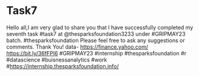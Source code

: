 # Task7
Hello all,I am very glad to share you that I have successfully completed my seventh  task #task7 at  @thesparksfoundation3233  under #GRIPMAY23 batch.
#thesparksfoundation 
Please feel free to ask any suggestions or comments.
Thank You!
data- https://finance.yahoo.com/
      https://bit.ly/36fFPI6
#GRIPMAY23
#internship #thesparksfoundation #r #datascience #buisnessanalytics #work 
#https://internship.thesparksfoundation.info/
